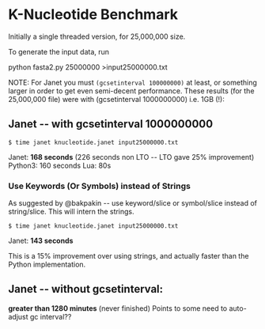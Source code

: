 # K-Nucleotide Benchmark

Initially a single threaded version, for 25,000,000 size.

To generate the input data, run

python fasta2.py 25000000 >input25000000.txt

NOTE: For Janet you must `(gcsetinterval 100000000)` at least,
or something larger in order to get even semi-decent performance.  These
results (for the 25,000,000 file) were with (gcsetinterval 1000000000)
i.e. 1GB (!):

## Janet -- with gcsetinterval 1000000000

```
$ time janet knucleotide.janet input25000000.txt
```

Janet: **168 seconds** (226 seconds non LTO -- LTO gave 25% improvement)
Python3: 160 seconds
Lua: 80s

### Use Keywords (Or Symbols) instead of Strings

As suggested by @bakpakin -- use keyword/slice or symbol/slice
instead of string/slice.  This will intern the strings.

```
$ time janet knucleotide.janet input25000000.txt
```

Janet: **143 seconds**

This is a 15% improvement over using strings, and actually faster
than the Python implementation.

## Janet -- without gcsetinterval:

**greater than 1280 minutes** (never finished)
Points to some need to auto-adjust gc interval??



